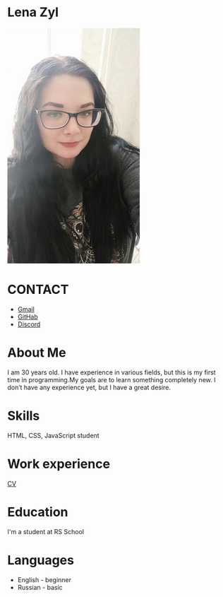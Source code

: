 # Lena Zyl
![Photo](https://github.com/HellenSov/rsschool-cv/blob/gh-pages/Images/photo.jpg)
# CONTACT
* [Gmail](https://lenamako@gmail.com)
* [GitHab](https://github.com/HellenSov/)
* [Discord](https://discord.com/users/lienrel#4961)
# About Me



I am 30 years old. I have experience in various fields, but this is my first time in programming.My goals are to learn something completely new. I don’t have any experience yet, but I have a great desire. 
# Skills


HTML, CSS, JavaScript student 
# Work experience


[CV](https://HellenSov.github.io/rsschool-cv/cv)
# Education


I'm a student at RS School
# Languages 


* English - beginner
* Russian - basic